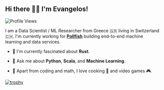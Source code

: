 ## Hi there 👋🏻 I'm Evangelos!

![Profile Views](https://komarev.com/ghpvc/?username=vagmcs&label=Profile%20views&color=0e75b6&style=flat)

I am a Data Scientist / ML Researcher from Greece 🇬🇷 living in Switzerland 🇨🇭. I'm currently working for [**Pollfish**](https://www.pollfish.com) building end-to-end machine learning and data services.

- 🌱 I'm currently fascinated about **Rust**.


- 💬 Ask me about **Python**, **Scala**, and **Machine Learning**.


- 🧩 Apart from coding and math, I love cooking 🍲 and video games 🎮.

[![trophy](https://github-profile-trophy.vercel.app/?username=ryo-ma&theme=nord&no-bg=true&no-frame=true&row=2&column=3)](https://github.com/ryo-ma/github-profile-trophy)
